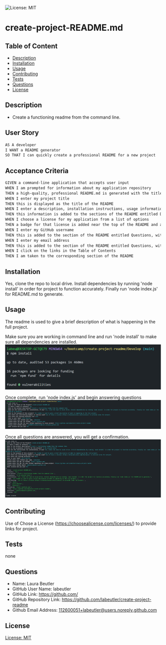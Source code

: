 ![License: MIT](https://img.shields.io/badge/license-MIT-yellow)
# create-project-README.md
  
## Table of Content
- [Description](#description)
- [Installation](#installation)
- [Usage](#usage)
- [Contributing](#contributing)
- [Tests](#tests)
- [Questions](#questions)
- [License](#license)
  
## Description
* Create a functioning readme from the command line.

## User Story

```md
AS A developer
I WANT a README generator
SO THAT I can quickly create a professional README for a new project
```

## Acceptance Criteria

```md
GIVEN a command-line application that accepts user input
WHEN I am prompted for information about my application repository
THEN a high-quality, professional README.md is generated with the title of my project and sections entitled Description, Table of Contents, Installation, Usage, License, Contributing, Tests, and Questions
WHEN I enter my project title
THEN this is displayed as the title of the README
WHEN I enter a description, installation instructions, usage information, contribution guidelines, and test instructions
THEN this information is added to the sections of the README entitled Description, Installation, Usage, Contributing, and Tests
WHEN I choose a license for my application from a list of options
THEN a badge for that license is added near the top of the README and a notice is added to the section of the README entitled License that explains which license the application is covered under
WHEN I enter my GitHub username
THEN this is added to the section of the README entitled Questions, with a link to my GitHub profile
WHEN I enter my email address
THEN this is added to the section of the README entitled Questions, with instructions on how to reach me with additional questions
WHEN I click on the links in the Table of Contents
THEN I am taken to the corresponding section of the README
```

  
## Installation
Yes, clone the repo to local drive. Install dependencies by running 'node install' in order for project to function accurately.  Finally run 'node index.js' for README.md to generate.
  
## Usage
The readme is used to give a brief description of what is happening in the full project.

Make sure you are working in command line and run 'node install' to make sure all dependencies are installed.
![alt text](/Develop/images/npm%20install.png)

Once complete, run 'node index.js' and begin answering questions
![alt text](/Develop/images/command%20line%20questions.png)

Once all questions are answered, you will get a confirmation. 
![alt text](/Develop/images/confrimation.png)
  
## Contributing
Use of Chose a License (https://choosealicense.com/licenses/) to provide links for project.
  
## Tests
none
  
## Questions
* Name: Laura Beutler
* GitHub User Name: labeutler
* GitHub Link: https://github.com/
* GitHub Repository Link: https://github.com/labeutler/create-project-readme
* Github Email Address: 	112600051+labeutler@users.noreply.github.com
  
## License
[License: MIT](https://choosealicense.com/licenses/mit/)